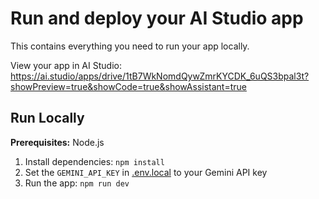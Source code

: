 # Run and deploy your AI Studio app

This contains everything you need to run your app locally.

View your app in AI Studio: https://ai.studio/apps/drive/1tB7WkNomdQywZmrKYCDK_6uQS3bpal3t?showPreview=true&showCode=true&showAssistant=true

## Run Locally

**Prerequisites:**  Node.js


1. Install dependencies:
   `npm install`
2. Set the `GEMINI_API_KEY` in [.env.local](.env.local) to your Gemini API key
3. Run the app:
   `npm run dev`
